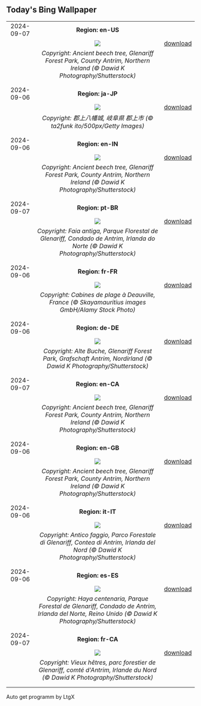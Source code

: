 ## Today's Bing Wallpaper
|      |      |      |
| :----: | :----: | :----: |
|2024-09-07|**Region: en-US**||
||![](https://www.bing.com/th?id=OHR.GlenariffPark_EN-US3914128007_UHD.jpg&pid=hp&w=1152&h=648&rs=1&c=4)| [download](https://www.bing.com/th?id=OHR.GlenariffPark_EN-US3914128007_UHD.jpg)|
||*Copyright: Ancient beech tree, Glenariff Forest Park, County Antrim, Northern Ireland (© Dawid K Photography/Shutterstock)*
||
|||
|2024-09-06|**Region: ja-JP**||
||![](https://www.bing.com/th?id=OHR.GujoHachiman_JA-JP9477689405_UHD.jpg&pid=hp&w=1152&h=648&rs=1&c=4)| [download](https://www.bing.com/th?id=OHR.GujoHachiman_JA-JP9477689405_UHD.jpg)|
||*Copyright: 郡上八幡城, 岐阜県 郡上市 (© ta2funk ito/500px/Getty Images)*
||
|||
|2024-09-06|**Region: en-IN**||
||![](https://www.bing.com/th?id=OHR.GlenariffPark_EN-IN6316433789_UHD.jpg&pid=hp&w=1152&h=648&rs=1&c=4)| [download](https://www.bing.com/th?id=OHR.GlenariffPark_EN-IN6316433789_UHD.jpg)|
||*Copyright: Ancient beech tree, Glenariff Forest Park, County Antrim, Northern Ireland (© Dawid K Photography/Shutterstock)*
||
|||
|2024-09-07|**Region: pt-BR**||
||![](https://www.bing.com/th?id=OHR.GlenariffPark_PT-BR3219733810_UHD.jpg&pid=hp&w=1152&h=648&rs=1&c=4)| [download](https://www.bing.com/th?id=OHR.GlenariffPark_PT-BR3219733810_UHD.jpg)|
||*Copyright: Faia antiga, Parque Florestal de Glenariff, Condado de Antrim, Irlanda do Norte (© Dawid K Photography/Shutterstock)*
||
|||
|2024-09-06|**Region: fr-FR**||
||![](https://www.bing.com/th?id=OHR.AmericanDeauvilleFestival_FR-FR8608848742_UHD.jpg&pid=hp&w=1152&h=648&rs=1&c=4)| [download](https://www.bing.com/th?id=OHR.AmericanDeauvilleFestival_FR-FR8608848742_UHD.jpg)|
||*Copyright: Cabines de plage à Deauville, France (© Skayamauritius images GmbH/Alamy Stock Photo)*
||
|||
|2024-09-06|**Region: de-DE**||
||![](https://www.bing.com/th?id=OHR.GlenariffPark_DE-DE2551024301_UHD.jpg&pid=hp&w=1152&h=648&rs=1&c=4)| [download](https://www.bing.com/th?id=OHR.GlenariffPark_DE-DE2551024301_UHD.jpg)|
||*Copyright: Alte Buche, Glenariff Forest Park, Grafschaft Antrim, Nordirland (© Dawid K Photography/Shutterstock)*
||
|||
|2024-09-07|**Region: en-CA**||
||![](https://www.bing.com/th?id=OHR.GlenariffPark_EN-CA9582120244_UHD.jpg&pid=hp&w=1152&h=648&rs=1&c=4)| [download](https://www.bing.com/th?id=OHR.GlenariffPark_EN-CA9582120244_UHD.jpg)|
||*Copyright: Ancient beech tree, Glenariff Forest Park, County Antrim, Northern Ireland (© Dawid K Photography/Shutterstock)*
||
|||
|2024-09-06|**Region: en-GB**||
||![](https://www.bing.com/th?id=OHR.GlenariffPark_EN-GB6116680821_UHD.jpg&pid=hp&w=1152&h=648&rs=1&c=4)| [download](https://www.bing.com/th?id=OHR.GlenariffPark_EN-GB6116680821_UHD.jpg)|
||*Copyright: Ancient beech tree, Glenariff Forest Park, County Antrim, Northern Ireland (© Dawid K Photography/Shutterstock)*
||
|||
|2024-09-06|**Region: it-IT**||
||![](https://www.bing.com/th?id=OHR.GlenariffPark_IT-IT4424875545_UHD.jpg&pid=hp&w=1152&h=648&rs=1&c=4)| [download](https://www.bing.com/th?id=OHR.GlenariffPark_IT-IT4424875545_UHD.jpg)|
||*Copyright: Antico faggio, Parco Forestale di Glenariff, Contea di Antrim, Irlanda del Nord (© Dawid K Photography/Shutterstock)*
||
|||
|2024-09-06|**Region: es-ES**||
||![](https://www.bing.com/th?id=OHR.GlenariffPark_ES-ES4997383293_UHD.jpg&pid=hp&w=1152&h=648&rs=1&c=4)| [download](https://www.bing.com/th?id=OHR.GlenariffPark_ES-ES4997383293_UHD.jpg)|
||*Copyright: Haya centenaria, Parque Forestal de Glenariff, Condado de Antrim, Irlanda del Norte, Reino Unido (© Dawid K Photography/Shutterstock)*
||
|||
|2024-09-07|**Region: fr-CA**||
||![](https://www.bing.com/th?id=OHR.GlenariffPark_FR-CA4962368501_UHD.jpg&pid=hp&w=1152&h=648&rs=1&c=4)| [download](https://www.bing.com/th?id=OHR.GlenariffPark_FR-CA4962368501_UHD.jpg)|
||*Copyright: Vieux hêtres, parc forestier de Glenariff, comté d'Antrim, Irlande du Nord (© Dawid K Photography/Shutterstock)*
||
|||

Auto get programm by LtgX
